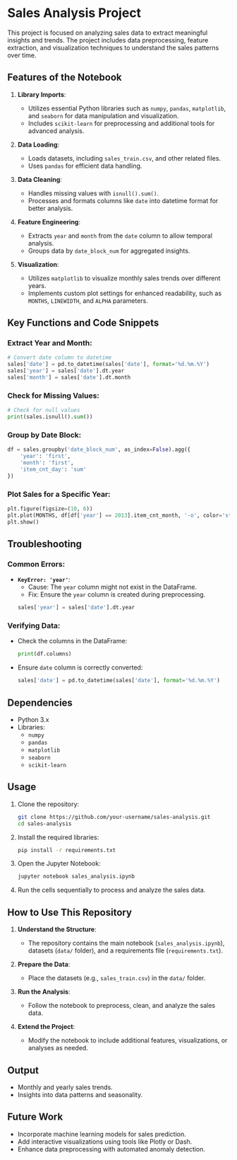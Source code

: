# Sales Analysis Project

This project is focused on analyzing sales data to extract meaningful insights and trends. The project includes data preprocessing, feature extraction, and visualization techniques to understand the sales patterns over time.

## Features of the Notebook

1. **Library Imports**:
   - Utilizes essential Python libraries such as `numpy`, `pandas`, `matplotlib`, and `seaborn` for data manipulation and visualization.
   - Includes `scikit-learn` for preprocessing and additional tools for advanced analysis.

2. **Data Loading**:
   - Loads datasets, including `sales_train.csv`, and other related files.
   - Uses `pandas` for efficient data handling.

3. **Data Cleaning**:
   - Handles missing values with `isnull().sum()`.
   - Processes and formats columns like `date` into datetime format for better analysis.

4. **Feature Engineering**:
   - Extracts `year` and `month` from the `date` column to allow temporal analysis.
   - Groups data by `date_block_num` for aggregated insights.

5. **Visualization**:
   - Utilizes `matplotlib` to visualize monthly sales trends over different years.
   - Implements custom plot settings for enhanced readability, such as `MONTHS`, `LINEWIDTH`, and `ALPHA` parameters.

## Key Functions and Code Snippets

### Extract Year and Month:
```python
# Convert date column to datetime
sales['date'] = pd.to_datetime(sales['date'], format='%d.%m.%Y')
sales['year'] = sales['date'].dt.year
sales['month'] = sales['date'].dt.month
```

### Check for Missing Values:
```python
# Check for null values
print(sales.isnull().sum())
```

### Group by Date Block:
```python
df = sales.groupby('date_block_num', as_index=False).agg({
    'year': 'first',
    'month': 'first',
    'item_cnt_day': 'sum'
})
```

### Plot Sales for a Specific Year:
```python
plt.figure(figsize=(10, 6))
plt.plot(MONTHS, df[df['year'] == 2013].item_cnt_month, '-o', color='steelblue', linewidth=LINEWIDTH, alpha=ALPHA, label='2013')
plt.show()
```

## Troubleshooting

### Common Errors:
- **`KeyError: 'year'`**:
  - Cause: The `year` column might not exist in the DataFrame.
  - Fix: Ensure the `year` column is created during preprocessing.
  ```python
  sales['year'] = sales['date'].dt.year
  ```

### Verifying Data:
- Check the columns in the DataFrame:
  ```python
  print(df.columns)
  ```
- Ensure `date` column is correctly converted:
  ```python
  sales['date'] = pd.to_datetime(sales['date'], format='%d.%m.%Y')
  ```

## Dependencies
- Python 3.x
- Libraries:
  - `numpy`
  - `pandas`
  - `matplotlib`
  - `seaborn`
  - `scikit-learn`

## Usage
1. Clone the repository:
   ```bash
   git clone https://github.com/your-username/sales-analysis.git
   cd sales-analysis
   ```

2. Install the required libraries:
   ```bash
   pip install -r requirements.txt
   ```

3. Open the Jupyter Notebook:
   ```bash
   jupyter notebook sales_analysis.ipynb
   ```

4. Run the cells sequentially to process and analyze the sales data.

## How to Use This Repository
1. **Understand the Structure**:
   - The repository contains the main notebook (`sales_analysis.ipynb`), datasets (`data/` folder), and a requirements file (`requirements.txt`).

2. **Prepare the Data**:
   - Place the datasets (e.g., `sales_train.csv`) in the `data/` folder.

3. **Run the Analysis**:
   - Follow the notebook to preprocess, clean, and analyze the sales data.

4. **Extend the Project**:
   - Modify the notebook to include additional features, visualizations, or analyses as needed.

## Output
- Monthly and yearly sales trends.
- Insights into data patterns and seasonality.

## Future Work
- Incorporate machine learning models for sales prediction.
- Add interactive visualizations using tools like Plotly or Dash.
- Enhance data preprocessing with automated anomaly detection.

